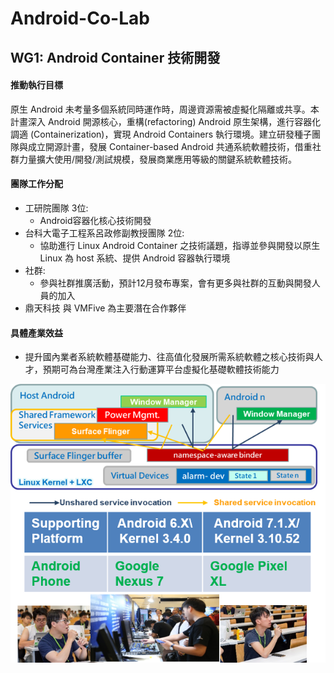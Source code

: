 # Android-Co-Lab

## WG1: Android Container 技術開發    

#### 推動執行目標
原生 Android 未考量多個系統同時運作時，周邊資源需被虛擬化隔離或共享。本計畫深入 Android 開源核心，重構(refactoring) Android 原生架構，進行容器化調適 (Containerization)，實現 Android Containers 執行環境。建立研發種子團隊與成立開源計畫，發展 Container-based Android 共通系統軟體技術，借重社群力量擴大使用/開發/測試規模，發展商業應用等級的關鍵系統軟體技術。

#### 團隊工作分配

* 工研院團隊 3位:
  * Android容器化核心技術開發
* 台科大電子工程系呂政修副教授團隊 2位: 
  * 協助進行 Linux Android Container 之技術議題，指導並參與開發以原生 Linux 為 host 系統、提供 Android 容器執行環境
* 社群: 
  * 參與社群推廣活動，預計12月發布專案，會有更多與社群的互動與開發人員的加入
* 鼎天科技 與 VMFive 為主要潛在合作夥伴




#### 具體產業效益

* 提升國內業者系統軟體基礎能力、往高值化發展所需系統軟體之核心技術與人才，預期可為台灣產業注入行動運算平台虛擬化基礎軟體技術能力

<p align="center">
  <img src="https://github.com/twoss-io/Android-Co-Lab/blob/master/img/android_intro1.png">
</p>
